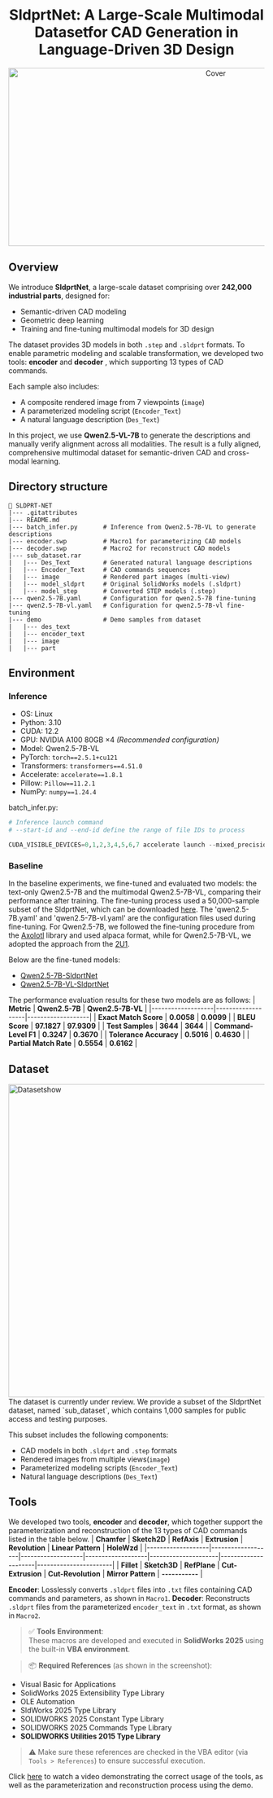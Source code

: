 
# <h1 align="center">SldprtNet: A Large-Scale Multimodal Datasetfor CAD Generation in Language-Driven 3D Design
<div align="center">
 <img width="800" height="350" alt="Cover"         
   src="https://github.com/user-attachments/assets/a7798122-b213-44eb-ba3d-4ad572e96e5d"
   />
   </div>

## Overview

We introduce **SldprtNet**, a large-scale dataset comprising over **242,000 industrial parts**, designed for:

- Semantic-driven CAD modeling  
- Geometric deep learning  
- Training and fine-tuning multimodal models for 3D design

The dataset provides 3D models in both `.step` and `.sldprt` formats. To enable parametric modeling and scalable transformation, we developed two tools: **encoder** and **decoder** , which supporting 13 types of CAD commands.

Each sample also includes:
- A composite rendered image from 7 viewpoints (`image`)  
- A parameterized modeling script (`Encoder_Text`)  
- A natural language description (`Des_Text`)

In this project, we use **Qwen2.5-VL-7B** to generate the descriptions and manually verify alignment across all modalities. The result is a fully aligned, comprehensive multimodal dataset for semantic-driven CAD and cross-modal learning.



## Directory structure
```
📁 SLDPRT-NET
|--- .gitattributes
|--- README.md
|--- batch_infer.py       # Inference from Qwen2.5-7B-VL to generate descriptions
|--- encoder.swp          # Macro1 for parameterizing CAD models
|--- decoder.swp          # Macro2 for reconstruct CAD models
|--- sub_dataset.rar
|   |--- Des_Text         # Generated natural language descriptions
|   |--- Encoder_Text     # CAD commands sequences
|   |--- image            # Rendered part images (multi-view)
|   |--- model_sldprt     # Original SolidWorks models (.sldprt)
|   |--- model_step       # Converted STEP models (.step)
|--- qwen2.5-7B.yaml      # Configuration for qwen2.5-7B fine-tuning
|--- qwen2.5-7B-vl.yaml   # Configuration for qwen2.5-7B-vl fine-tuning
|--- demo                 # Demo samples from dataset
|   |--- des_text
|   |--- encoder_text
|   |--- image
|   |--- part
```

## Environment
### Inference
- OS: Linux  
- Python: 3.10  
- CUDA: 12.2  
- GPU: NVIDIA A100 80GB ×4 *(Recommended configuration)*  
- Model: Qwen2.5-7B-VL
- PyTorch: `torch==2.5.1+cu121`  
- Transformers: `transformers==4.51.0`  
- Accelerate: `accelerate==1.8.1`  
- Pillow: `Pillow==11.2.1`  
- NumPy: `numpy==1.24.4`

batch_infer.py:
``` python
# Inference launch command
# --start-id and --end-id define the range of file IDs to process

CUDA_VISIBLE_DEVICES=0,1,2,3,4,5,6,7 accelerate launch --mixed_precision="bf16" batch_infer.py --start-id 000000 --end-id 242606
```
### Baseline
In the baseline experiments, we fine-tuned and evaluated two models: the text-only Qwen2.5-7B and the multimodal Qwen2.5-7B-VL, comparing their performance after training. The fine-tuning process used a 50,000-sample subset of the SldprtNet, which can be downloaded [here](https://drive.google.com/file/d/1iTzWHkMr797o8eUfB2IGAP3CJYXGyMJf/view?usp=drive_link). The 'qwen2.5-7B.yaml' and 'qwen2.5-7B-vl.yaml' are the configuration files used during fine-tuning. For Qwen2.5-7B, we followed the fine-tuning procedure from the [Axolotl](https://docs.axolotl.ai/) library and used alpaca format, while for Qwen2.5-7B-VL, we adopted the approach from the [2U1](https://github.com/2U1/Qwen2-VL-Finetune).

Below are the fine-tuned models:
- [Qwen2.5-7B-SldprtNet]()
- [Qwen2.5-7B-VL-SldprtNet]()

The performance evaluation results for these two models are as follows:
| **Metric**       | **Qwen2.5-7B**       | **Qwen2.5-7B-VL**        |
|-------------------|-------------------|-------------------|
| **Exact Match Score**  | **0.0058**       | **0.0099**       |
| **BLEU Score**  | **97.1827**       | **97.9309**       |
| **Test Samples**  | **3644**       | **3644**       |
| **Command-Level F1**  | **0.3247**       | **0.3670**       |
| **Tolerance Accuracy**  | **0.5016**       | **0.4630**       |
| **Partial Match Rate**  | **0.5554**       | **0.6162**       |


## Dataset
<img width="4135" height="615" alt="Datasetshow" src="https://github.com/user-attachments/assets/1d81ca23-5d14-4712-bd30-e2c95ccf917d" />
The dataset is currently under review. We provide a subset of the SldprtNet dataset, named `sub_dataset`, which contains 1,000 samples for public access and testing purposes.

This subset includes the following components:
- CAD models in both `.sldprt` and `.step` formats
- Rendered images from multiple views(`image`)
- Parameterized modeling scripts (`Encoder_Text`)
- Natural language descriptions (`Des_Text`)


## Tools
We developed two tools, **encoder** and **decoder**, which together support the parameterization and reconstruction of the 13 types of CAD commands listed in the table below.
| **Chamfer**       | **Sketch2D**       | **RefAxis**        | **Extrusion**      | **Revolution**       | **Linear Pattern**   | **HoleWzd**       |
|-------------------|-------------------|-------------------|-------------------|---------------------|---------------------|-----------------------|
| **Fillet**  | **Sketch3D**       | **RefPlane**       | **Cut-Extrusion**      | **Cut-Revolution**   | **Mirror Pattern** | **-----------**  |

**Encoder**: Losslessly converts `.sldprt` files into `.txt` files containing CAD commands and parameters, as shown in `Macro1`.
**Decoder**: Reconstructs `.sldprt` files from the parameterized `encoder_text` in `.txt` format, as shown in `Macro2`.


> ✅ **Tools Environment**:  
These macros are developed and executed in **SolidWorks 2025** using the built-in **VBA environment**.

> 📦 **Required References** (as shown in the screenshot):
- Visual Basic for Applications  
- SolidWorks 2025 Extensibility Type Library  
- OLE Automation  
- SldWorks 2025 Type Library  
- SOLIDWORKS 2025 Constant Type Library  
- SOLIDWORKS 2025 Commands Type Library  
- **SOLIDWORKS Utilities 2015 Type Library**

> ⚠️ Make sure these references are checked in the VBA editor (via `Tools > References`) to ensure successful execution.

Click [here](https://drive.google.com/file/d/1XW0dvzzBQb-7JnHoJG7ZGDoZaW7Ujzd9/view?usp=sharing) to watch a video demonstrating the correct usage of the tools, as well as the parameterization and reconstruction process using the demo.
